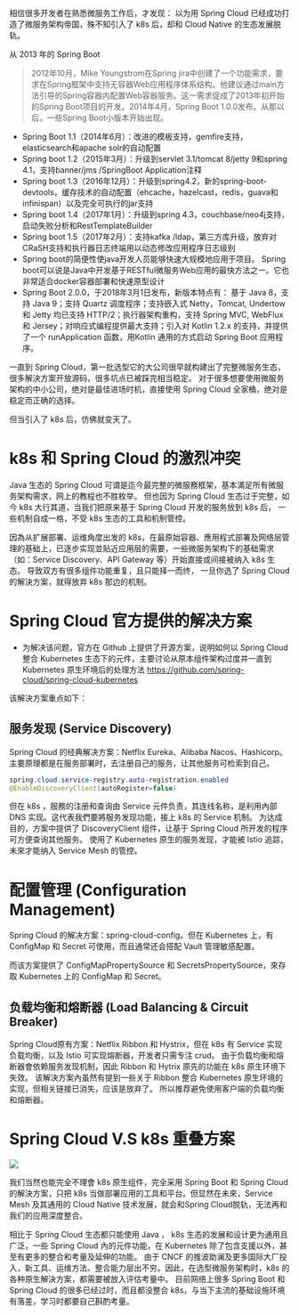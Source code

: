 相信很多开发者在熟悉微服务工作后，才发现：
以为用 Spring Cloud 已经成功打造了微服务架构帝国，殊不知引入了 k8s 后，却和 Cloud Native 的生态发展脱轨。

从 2013 年的 Spring Boot
> 2012年10月，Mike Youngstrom在Spring jira中创建了一个功能需求，要求在Spring框架中支持无容器Web应用程序体系结构。他建议通过main方法引导的Spring容器内配置Web容器服务。这一需求促成了2013年初开始的Spring Boot项目的开发。2014年4月，Spring Boot 1.0.0发布。从那以后，一些Spring Boot小版本开始出现。
- Spring Boot 1.1（2014年6月）：改进的模板支持，gemfire支持，elasticsearch和apache solr的自动配置
- Spring boot 1.2（2015年3月）：升级到servlet 3.1/tomcat 8/jetty 9和spring 4.1，支持banner/jms /SpringBoot Application注释
- Spring boot 1.3（2016年12月）：升级到spring4.2，新的spring-boot-devtools，缓存技术的自动配置（ehcache，hazelcast，redis，guava和infinispan）以及完全可执行的jar支持
- Spring boot 1.4（2017年1月）：升级到spring 4.3，couchbase/neo4j支持，启动失败分析和RestTemplateBuilder
- Spring boot 1.5（2017年2月）：支持kafka /ldap，第三方库升级，放弃对CRaSH支持和执行器日志终端用以动态修改应用程序日志级别
- Spring boot的简便性使java开发人员能够快速大规模地应用于项目。 Spring boot可以说是Java中开发基于RESTful微服务Web应用的最快方法之一。它也非常适合docker容器部署和快速原型设计
- Spring Boot 2.0.0，于2018年3月1日发布，新版本特点有：
基于 Java 8，支持 Java 9；支持 Quartz 调度程序；支持嵌入式 Netty，Tomcat, Undertow 和 Jetty 均已支持 HTTP/2；执行器架构重构，支持 Spring MVC, WebFlux 和 Jersey；对响应式编程提供最大支持；引入对 Kotlin 1.2.x 的支持，并提供了一个 runApplication 函数，用Kotlin 通用的方式启动 Spring Boot 应用程序。

 一直到 Spring Cloud，第一批选型它的大公司很早就构建出了完整微服务生态，很多解決方案开放源码，很多坑点已被踩完相当稳定。
对于很多想要使用微服务架构的中小公司，绝对是最佳进场时机，直接使用 Spring Cloud 全家桶，绝对是稳定而正确的选择。

但当引入了 k8s 后，仿佛就变天了。

# k8s  和 Spring Cloud 的激烈冲突
Java 生态的 Spring Cloud 可谓是迄今最完整的微服務框架，基本滿足所有微服务架构需求，网上的教程也不胜枚举。
但也因为 Spring Cloud 生态过于完整，如今  k8s 大行其道，当我们把原来基于 Spring Cloud 开发的服务放到 k8s 后， 一些机制自成一格，不受 k8s 生态的工具和机制管控。

因為从扩展部署、运维角度出发的 k8s，在最原始容器、應用程式部署及网络层管理的基础上，已逐步实现並贴近应用层的需要，一些微服务架构下的基础需求（如：Service Discovery、API Gateway 等）开始直接或间接被纳入  k8s 生态。
导致双方有很多组件功能重复，且只能择一而终， 一旦你选了 Spring Cloud 的解決方案，就得放弃  k8s 那边的机制。
# Spring Cloud 官方提供的解决方案
- 为解决该问题，官方在 Github 上提供了开源方案，说明如何以 Spring Cloud 整合 Kubernetes 生态下的元件，主要讨论从原本组件架构过度并一直到 Kubernetes 原生环境后的处理方法
https://github.com/spring-cloud/spring-cloud-kubernetes

该解決方案重点如下：
## 服务发现 (Service Discovery)
Spring Cloud 的经典解决方案：Netflix Eureka、Alibaba Nacos、Hashicorp。主要原理都是在服务部署时，去注册自己的服务，让其他服务可检索到自己。
```java
spring.cloud.service-registry.auto-registration.enabled
@EnableDiscoveryClient(autoRegister=false)
```
但在  k8s ，服務的注册和查询由 Service 元件负责，其连线名称，是利用內部 DNS 实现。这代表我們要將服务发现功能，接上 k8s 的 Service 机制。
为达成目的，方案中提供了 DiscoveryClient 组件，让基于 Spring Cloud 所开发的程序可方便查询其他服务。
使用了 Kubernetes 原生的服务发现，才能被 Istio 追踪，未來才能纳入 Service Mesh 的管控。
# 配置管理 (Configuration Management)
Spring Cloud 的解决方案：spring-cloud-config。但在 Kubernetes 上，有 ConfigMap 和 Secret 可使用，而且通常还会搭配 Vault 管理敏感配置。

而该方案提供了 ConfigMapPropertySource 和 SecretsPropertySource，來存取 Kubernetes 上的 ConfigMap 和 Secret。
## 负载均衡和熔断器 (Load Balancing & Circuit Breaker)

Spring Cloud原有方案：Netflix Ribbon 和 Hystrix，但在 k8s 有 Service 实现负载均衡，以及 Istio 可实现熔断器，开发者只需专注 crud。
由于负载均衡和熔断器會依赖服务发现机制，因此 Ribbon 和 Hytrix 原先的功能在 k8s 原生环境下失效。
该解決方案內虽然有提到一些关于 Ribbon 整合 Kubernetes 原生环境的实现，但相关链接已消失，应该是放弃了。
所以推荐避免使用客户端的负载均衡和熔断器。


# Spring Cloud V.S k8s 重叠方案
![](https://img-blog.csdnimg.cn/20201226153733174.png?x-oss-process=image/watermark,type_ZmFuZ3poZW5naGVpdGk,shadow_10,text_SmF2YUVkZ2U=,size_1,color_FFFFFF,t_70)

我们当然也能完全不理會  k8s 原生组件，完全采用 Spring Boot 和 Spring Cloud 的解決方案，只把 k8s 当做部署应用的工具和平台。但显然在未來，Service Mesh 及其通用的 Cloud Native 技术发展，就会和Spring Cloud脱轨，无法再和我们的应用深度整合。

相比于 Spring Cloud 生态都只能使用 Java ， k8s 生态的发展和设计更为通用且广泛，一些 Spring Cloud 內的元件功能，在 Kubernetes 除了包含支援以外，甚至有更多的整合和考量及延伸的功能。
由于 CNCF 的推波助澜及更多国际大厂投入，新工具、运维方法、整合能力层出不穷。因此，在选型微服务架构时，k8s 的各种原生解決方案，都需要被放入评估考量中。
目前网络上很多 Spring Boot 和 Spring Cloud 的很多已经过时，而且都没整合  k8s，与当下主流的基础设施环境有落差，学习时都要自己斟酌考量。